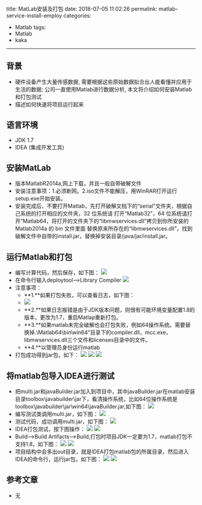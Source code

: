 title: MatLab安装及打包
date: 2018-07-05 11:02:26
permalink: matlab-service-install-employ
categories: 
- Matlab
tags:
- Matlab
- kaka
---


## 背景

* 硬件设备产生大量传感数据, 需要根据这些原始数据拟合出人能看懂并应用于生活的数据; 公司一直使用Matlab进行数据分析, 本文将介绍如何安装Matlab和打包测试
* 描述如何快速将项目运行起来

## 语言环境
* JDK 1.7
* IDEA (集成开发工具)

## 安装MatLab
* 版本MatlabR2014a,网上下载，并且一般自带破解文件
* 安装注意事项：1.必须断网。2.iso文件不能解压，用WinRAR打开运行setup.exe开始安装。
* 安装完成后，不要打开Matlab，先打开破解文档下的“serial”文件夹，根据自己系统的打开相应的文件夹，32 位系统请 打开“Matlab32”，64 位系统请打开“Matlab64，将打开的文件夹下的“libmwservices.dll”拷贝到你所安装的 Matlab2014a 的 bin 文件里面 替换原来所存在的“libmwservices.dll”，找到破解文件中自带的install.jar，替换掉安装目录/java/jar/install.jar。 

<!--more-->

## 运行Matlab和打包
* 编写计算代码，然后保存，如下图：
![](images/matlab/image3.png)
* 在命令行输入deploytool——>Library Compiler
![](images/matlab/image1.png)
* 注意事项：
   * **1.**如果打包失败，可以查看日志，如下图：
   * ![](images/matlab/image2.png)
   * **2.**如果日志报错是由于JDK版本问题，则很有可能环境变量配置1.8的版本，更改为1.7，重启Matlap重新打包。
   * **3.**如果matlab未完全破解也会打包失败，例如64操作系统。需要替换掉.\Matlab64\bin\win64”目录下的compiler.dll，mcc.exe，libmwservices.dll三个文件和licenses目录中的文件。
   * **4.**以管理员身份运行matlab
* 打包成功得到jar包，如下：
  ![](images/matlab/image4.png)
  ![](images/matlab/image5.png)
  ![](images/matlab/image6.png)

## 将matlab包导入IDEA进行测试
* 把multi.jar和javaBuilder.jar加入到项目中，其中javaBuilder.jar在matlab安装目录toolbox\javabuilder\jar下，看清操作系统，比如64位操作系统是toolbox\javabuilder\jar\win64\javaBuilder.jar,如下图：
  ![](images/matlab/image7.png)
* 编写测试类调用multi.jar，如下图：
  ![](images/matlab/image8.png)
* 测试代码，成功调用multi.jar，如下图：
  ![](images/matlab/image9.png)
* IDEA打包测试，按下图操作：
  ![](images/matlab/image10.png)
  ![](images/matlab/image11.png)
* Build——>Build Artifacts——>Build,打包时项目JDK一定要为1.7，matlab打包不支持1.8，如下图：
  ![](images/matlab/image12.png)
  ![](images/matlab/image13.png)
* 项目结构中会多出out目录，就是IDEA打包matlab包的所属目录，然后进入IDEA的命令行，运行jar包，如下图：
  ![](images/matlab/image14.png)
  ![](images/matlab/image15.png)


## 参考文章

* 无
